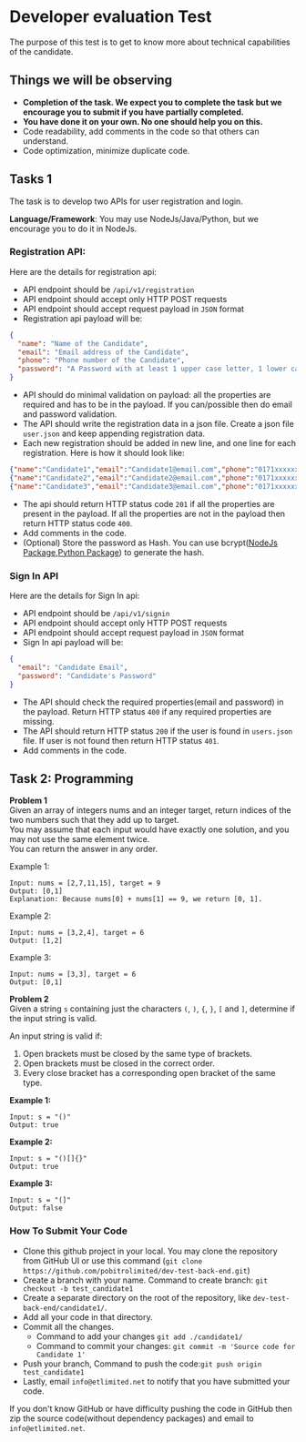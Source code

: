 # Developer evaluation Test
The purpose of this test is to get to know more about technical capabilities of the candidate. 

## Things we will be observing
- **Completion of the task. We expect you to complete the task but we encourage you to submit if you have partially completed.**
- **You have done it on your own. No one should help you on this.**
- Code readability, add comments in the code so that others can understand.
- Code optimization, minimize duplicate code.

## Tasks 1
The task is to develop two APIs for user registration and login. 

**Language/Framework**: You may use NodeJs/Java/Python, but we encourage you to do it in NodeJs.


### Registration API:
Here are the details for registration api:
- API endpoint should be `/api/v1/registration`
- API endpoint should accept only HTTP POST requests
- API endpoint should accept request payload in `JSON` format
- Registration api payload will be: 
```json 
{
  "name": "Name of the Candidate",
  "email": "Email address of the Candidate",
  "phone": "Phone number of the Candidate",
  "password": "A Password with at least 1 upper case letter, 1 lower case letter, 1 number and 1 special character"
}
```
- API should do minimal validation on payload: all the properties are required and has to be in the payload. If you can/possible then do email and password validation.
- The API should write the registration data in a json file. Create a json file `user.json` and keep appending registration data.
- Each new  registration should be added in new line, and one line for each registration. Here is how it should look like:
```json
{"name":"Candidate1","email":"Candidate1@email.com","phone":"0171xxxxxxx","password":"c@nd!dAte1"}
{"name":"Candidate2","email":"Candidate2@email.com","phone":"0171xxxxxxx","password":"c@nd!dAte2"}
{"name":"Candidate3","email":"Candidate3@email.com","phone":"0171xxxxxxx","password":"c@nd!dAte3"}
```
- The api should return HTTP status code `201` if all the properties are present in the payload. If all the properties are not in the payload then return HTTP status code `400`.
- Add comments in the code.
- (Optional) Store the password as Hash. You can use bcrypt([NodeJs Package](https://www.npmjs.com/package/bcrypt),[Python Package](https://pypi.org/project/bcrypt/)) to generate the hash.


### Sign In API
Here are the details for Sign In api:
- API endpoint should be `/api/v1/signin`
- API endpoint should accept only HTTP POST requests
- API endpoint should accept request payload in `JSON` format
- Sign In api payload will be: 
```json
{
  "email": "Candidate Email",
  "password": "Candidate's Password"
}
```
- The API should check the required properties(email and password) in the payload. Return HTTP status `400` if any required properties are missing.
- The API should return HTTP status `200` if the user is found in `users.json` file. If user is not found then return HTTP status `401`. 
- Add comments in the code.


## Task 2: Programming 
**Problem 1** \
Given an array of integers nums and an integer target, return indices of the two numbers such that they add up to target. \
You may assume that each input would have exactly one solution, and you may not use the same element twice. \
You can return the answer in any order. 

Example 1:
```
Input: nums = [2,7,11,15], target = 9
Output: [0,1]
Explanation: Because nums[0] + nums[1] == 9, we return [0, 1].
```

Example 2:
```
Input: nums = [3,2,4], target = 6
Output: [1,2]
```

Example 3:
```
Input: nums = [3,3], target = 6
Output: [0,1]
```

**Problem 2** \
Given a string `s` containing just the characters `(`, `)`, `{`, `}`, `[` and `]`, determine if the input string is valid.

An input string is valid if:

1. Open brackets must be closed by the same type of brackets.
2. Open brackets must be closed in the correct order.
3. Every close bracket has a corresponding open bracket of the same type.

**Example 1:**
```
Input: s = "()"
Output: true
```

**Example 2:**
```
Input: s = "()[]{}"
Output: true
```

**Example 3:**
```
Input: s = "(]"
Output: false
```

### How To Submit Your Code
- Clone this github project in your local. You may clone the repository from GitHub UI or use this command (`git clone https://github.com/pobitrolimited/dev-test-back-end.git`)
- Create a branch with your name. Command to create branch: `git checkout -b test_candidate1`
- Create a separate directory on the root of the repository, like `dev-test-back-end/candidate1/`. 
- Add all your code in that directory. 
- Commit all the changes. 
  - Command to add your changes `git add ./candidate1/`
  - Command to commit your changes: `git commit -m 'Source code for Candidate 1'`
- Push your branch, Command to push the code:`git push origin test_candidate1`
- Lastly, email `info@etlimited.net` to notify that you have submitted your code.


If you don't know GitHub or have difficulty pushing the code in GitHub then zip the source code(without dependency packages) and email to `info@etlimited.net`.



